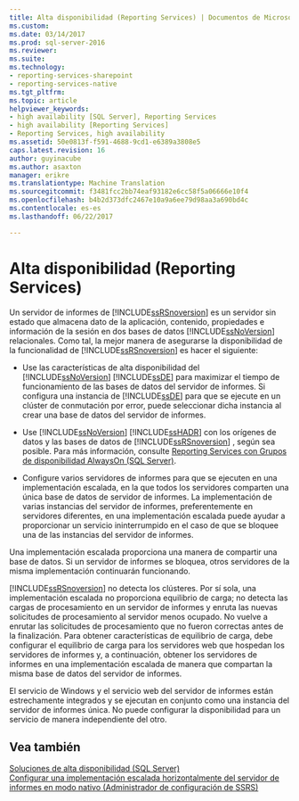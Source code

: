 ```yaml
---
title: Alta disponibilidad (Reporting Services) | Documentos de Microsoft
ms.custom: 
ms.date: 03/14/2017
ms.prod: sql-server-2016
ms.reviewer: 
ms.suite: 
ms.technology:
- reporting-services-sharepoint
- reporting-services-native
ms.tgt_pltfrm: 
ms.topic: article
helpviewer_keywords:
- high availability [SQL Server], Reporting Services
- high availability [Reporting Services]
- Reporting Services, high availability
ms.assetid: 50e0813f-f591-4688-9cd1-e6389a3808e5
caps.latest.revision: 16
author: guyinacube
ms.author: asaxton
manager: erikre
ms.translationtype: Machine Translation
ms.sourcegitcommit: f3481fcc2bb74eaf93182e6cc58f5a06666e10f4
ms.openlocfilehash: b4b2d373dfc2467e10a9a6ee79d98aa3a690bd4c
ms.contentlocale: es-es
ms.lasthandoff: 06/22/2017

---
```

# <a name="high-availability-reporting-services"></a>Alta disponibilidad (Reporting Services)
  Un servidor de informes de [!INCLUDE[ssRSnoversion](../../includes/ssrsnoversion-md.md)] es un servidor sin estado que almacena dato de la aplicación, contenido, propiedades e información de la sesión en dos bases de datos [!INCLUDE[ssNoVersion](../../includes/ssnoversion-md.md)] relacionales. Como tal, la mejor manera de asegurarse la disponibilidad de la funcionalidad de [!INCLUDE[ssRSnoversion](../../includes/ssrsnoversion-md.md)] es hacer el siguiente:  
  
-   Use las características de alta disponibilidad del [!INCLUDE[ssNoVersion](../../includes/ssnoversion-md.md)] [!INCLUDE[ssDE](../../includes/ssde-md.md)] para maximizar el tiempo de funcionamiento de las bases de datos del servidor de informes. Si configura una instancia de [!INCLUDE[ssDE](../../includes/ssde-md.md)] para que se ejecute en un clúster de conmutación por error, puede seleccionar dicha instancia al crear una base de datos del servidor de informes.  
  
-   Use [!INCLUDE[ssNoVersion](../../includes/ssnoversion-md.md)] [!INCLUDE[ssHADR](../../includes/sshadr-md.md)] con los orígenes de datos y las bases de datos de [!INCLUDE[ssRSnoversion](../../includes/ssrsnoversion-md.md)] , según sea posible. Para más información, consulte [Reporting Services con Grupos de disponibilidad AlwaysOn &#40;SQL Server&#41;](../../database-engine/availability-groups/windows/reporting-services-with-always-on-availability-groups-sql-server.md).  
  
-   Configure varios servidores de informes para que se ejecuten en una implementación escalada, en la que todos los servidores comparten una única base de datos de servidor de informes. La implementación de varias instancias del servidor de informes, preferentemente en servidores diferentes, en una implementación escalada puede ayudar a proporcionar un servicio ininterrumpido en el caso de que se bloquee una de las instancias del servidor de informes.  
  
 Una implementación escalada proporciona una manera de compartir una base de datos. Si un servidor de informes se bloquea, otros servidores de la misma implementación continuarán funcionando.  
  
 [!INCLUDE[ssRSnoversion](../../includes/ssrsnoversion-md.md)] no detecta los clústeres. Por sí sola, una implementación escalada no proporciona equilibrio de carga; no detecta las cargas de procesamiento en un servidor de informes y enruta las nuevas solicitudes de procesamiento al servidor menos ocupado. No vuelve a enrutar las solicitudes de procesamiento que no fueron correctas antes de la finalización. Para obtener características de equilibrio de carga, debe configurar el equilibrio de carga para los servidores web que hospedan los servidores de informes y, a continuación, obtener los servidores de informes en una implementación escalada de manera que compartan la misma base de datos del servidor de informes.  
  
 El servicio de Windows y el servicio web del servidor de informes están estrechamente integrados y se ejecutan en conjunto como una instancia del servidor de informes única. No puede configurar la disponibilidad para un servicio de manera independiente del otro.  
  
## <a name="see-also"></a>Vea también  
 [Soluciones de alta disponibilidad &#40;SQL Server&#41;](../../sql-server/failover-clusters/high-availability-solutions-sql-server.md)   
 [Configurar una implementación escalada horizontalmente del servidor de informes en modo nativo &#40;Administrador de configuración de SSRS&#41;](http://msdn.microsoft.com/library/4df38294-6f9d-4b40-9f03-1f01c1f0700c)  
  
  
